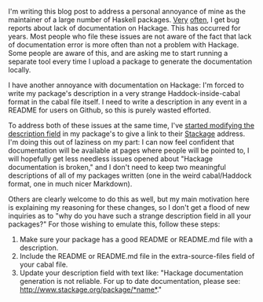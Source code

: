 I'm writing this blog post to address a personal annoyance of mine as the
maintainer of a large number of Haskell packages.
[Very](https://github.com/yesodweb/persistent/issues/338)
[often](https://github.com/yesodweb/yesod/issues/887), I get bug reports about
lack of documentation on Hackage. This has occurred for years. Most people who
file these issues are not aware of the fact that lack of documentation error is
more often than not a problem with Hackage. Some people are aware of this, and
are asking me to start running a separate tool every time I upload a package to
generate the documentation locally.

I have another annoyance with documentation on Hackage: I'm forced to write my
package's description in a very strange Haddock-inside-cabal format in the
cabal file itself. I need to write a description in any event in a README for
users on Github, so this is purely wasted efforted.

To address both of these issues at the same time, I've [started modifying the
description
field](https://github.com/snoyberg/http-client/commit/3be0c6485a307d448e786116c02ce2b4a62d7a0b#diff-27b3b3f5035b08bb6f576aa9ec75a4e3L4)
in my package's to give a link to their [Stackage](http://www.stackage.org)
address. I'm doing this out of laziness on my part: I can now feel confident
that documentation will be available at pages where people will be pointed to,
I will hopefully get less needless issues opened about "Hackage documentation
is broken," and I don't need to keep two meaningful descriptions of all of my
packages written (one in the weird cabal/Haddock format, one in much nicer
Markdown).

Others are clearly welcome to do this as well, but my main motivation here is
explaining my reasoning for these changes, so I don't get a flood of new
inquiries as to "why do you have such a strange description field in all your
packages?" For those wishing to emulate this, follow these steps:

1. Make sure your package has a good README or README.md file with a description.
2. Include the README or README.md file in the extra-source-files field of your cabal file.
3. Update your description field with text like: "Hackage documentation generation is not reliable. For up to date documentation, please see: <http://www.stackage.org/package/*name*>."
